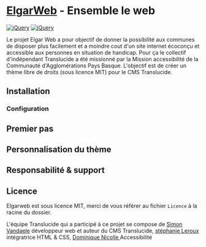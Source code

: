 # [ElgarWeb](https://www.elgarweb.fr/) - Ensemble le web

[![jQuery](https://img.shields.io/badge/Licence-MIT-green.svg)]()
[![jQuery](https://img.shields.io/badge/PHP-7.2-lightgrey.svg?colorB=8892bf)](http://php.net/)

Le projet Elgar Web a pour objectif de donner la possibilité aux communes de disposer plus facilement et a moindre cout d'un site internet écoconçu et accessible aux personnes en situation de handicap.
Pour ça le collectif d'indépendant Translucide a été missionné par la Mission accessibilité de la Communauté d'Agglomérations Pays Basque.
L'objectif est de créer un thème libre de droits (sous licence MIT) pour le CMS Translucide.

## Installation

### Configuration

## Premier pas

## Personnalisation du thème

## Responsabilité & support

## Licence

Elgarweb est sous licence MIT, merci de vous référer au fichier `Licence` à la racine du dossier.

L'équipe Translucide qui a participé à ce projet se compose de [Simon Vandaele](https://github.com/simonvdfr) développeur web et auteur du CMS Translucide, [stéphanie Leroux](https://www.koinga.fr/) intégratrice HTML & CSS, [Dominique Nicolle ](https://www.pix-e.fr/) Accessibilité